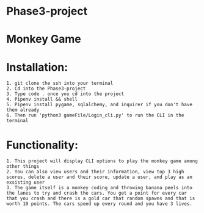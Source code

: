 # Phase3-project
# Monkey Game

# Installation:
    1. git clone the ssh into your terminal
    2. Cd into the Phase3-project
    3. Type code . once you cd into the project
    4. Pipenv install && shell
    5. Pipenv install pygame, sqlalchemy, and inquirer if you don't have them already
    6. Then run 'python3 gameFile/Login_cli.py' to run the CLI in the terminal

# Functionality:
    1. This project will display CLI options to play the monkey game among other things
    2. You can also view users and their information, view top 3 high scores, delete a user and their score, update a user, and play as an exsisting user
    3. The game itself is a monkey coding and throwing banana peels into the lanes to try and crash the cars. You get a point for every car that you crash and there is a gold car that random spawns and that is worth 10 points. The cars speed up every round and you have 3 lives. 